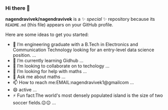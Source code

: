 ### Hi there 👋


**nagendravivek/nagendravivek** is a ✨ _special_ ✨ repository because its `README.md` (this file) appears on your GitHub profile.

Here are some ideas to get you started:

- 🔭 I’m  engineering graduate with a B.Tech in Electronics and Communication Technology looking for an entry-level data science position. ...
- 🌱 I’m currently learning Gidhub ...
- 👯 I’m looking to collaborate on to techology ...
- 🤔 I’m looking for help with maths ...
- 💬 Ask me about maths ...
- 📫 How to reach me:EMAIL:nagendravivek1@gmailcom ...
- 😄 active ...
- ⚡ Fun fact:The world's most densely populated island is the size of two soccer fields.😉😉 ...

